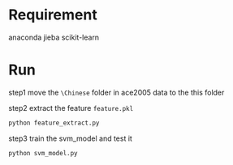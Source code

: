 # Requirement
anaconda
jieba
scikit-learn

# Run
 step1 move the `\Chinese` folder in ace2005 data to the this folder 

step2 extract the feature `feature.pkl`
```bash
python feature_extract.py
```
step3 train the svm_model and test it 
```bash
python svm_model.py
```
